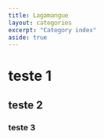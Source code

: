 ```yaml
---
title: Lagamangue
layout: categories
excerpt: "Category index"
aside: true
---
```


# teste 1

## teste 2

### teste 3
